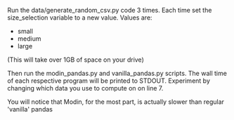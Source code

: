 Run the data/generate_random_csv.py code 3 times.
Each time set the size_selection variable to a new value.
Values are: 
- small
- medium
- large

(This will take over 1GB of space on your drive)

Then run the modin_pandas.py and vanilla_pandas.py scripts.
The wall time of each respective program will be printed to STDOUT.
Experiment by changing which data you use to compute on on line 7.

You will notice that Modin, for the most part, is actually slower than regular 'vanilla' pandas